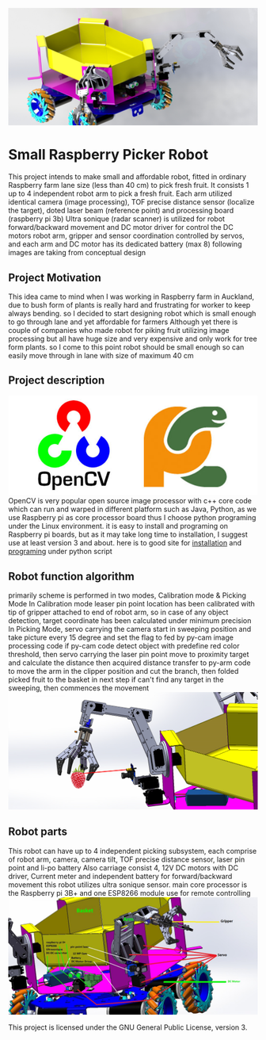 ![.](https://github.com/mkeyno/Small-Raspberry-Picker-Robot/blob/master/resources/final.JPG) 

# Small Raspberry Picker Robot
This project intends to make small and affordable robot, fitted in ordinary Raspberry farm lane size (less than 40 cm) to pick fresh fruit. It consists 1 up to 4 independent robot arm to pick a fresh fruit. Each arm utilized identical camera (image processing), TOF precise distance sensor (localize the target), doted laser beam (reference point) and processing board (raspberry pi 3b)
Ultra sonique (radar scanner) is utilized for robot forward/backward movement and DC motor driver for control the DC motors
robot arm, gripper and sensor coordination controlled by servos, and each arm and DC motor has its dedicated battery (max 8) 
following images are taking from conceptual design 

## Project Motivation ##
This idea came to mind when I was working in Raspberry farm in Auckland, due to bush form of plants is really hard and frustrating for worker to keep always bending. so I decided to start designing robot which is small enough to go through lane and yet affordable for farmers
Although yet there is couple of companies who made robot for piking fruit utilizing image processing but all have huge size and very expensive and only work for tree form plants. so I come to this point robot should be small enough so can easily move through in lane with size of maximum 40 cm 

## Project description ##
 ![-](https://github.com/mkeyno/Small-Raspberry-Picker-Robot/blob/master/resources/python.jpg) 
OpenCV is very popular open source image processor with c++ core code which can run and warped in different platform such as Java, Python, as we use Raspberry pi as core processor board thus I choose python programing
under the Linux environment. it is easy to install and programing on Raspberry pi boards, but as it may take long time to installation, I suggest use at least version 3 and about. here is to good site
for [installation](https://www.pyimagesearch.com/2018/09/26/install-opencv-4-on-your-raspberry-pi/) and [programing](https://pythonprogramming.net/raspberry-pi-camera-opencv-face-detection-tutorial/) under python script  
 
## Robot function algorithm ## 


primarily scheme is performed in two modes, Calibration mode & Picking Mode
In Calibration mode leaser pin point location has been calibrated with tip of gripper attached to end of robot arm, so in case of any object detection, target coordinate has been calculated under minimum precision  
In Picking Mode, servo carrying the camera start in sweeping position and take picture every 15 degree and set the flag to fed by py-cam image processing code 
if py-cam code detect object with predefine red color threshold, then servo carrying the laser pin point move to proximity target and calculate the distance
then acquired distance transfer to py-arm code to move the arm in the clipper position and cut the branch, then folded picked fruit to the basket
in next step if can't find any target in the sweeping, then commences the movement  
![..](https://github.com/mkeyno/Small-Raspberry-Picker-Robot/blob/master/resources/picking.png) 
## Robot parts  ## 

This robot can have up to 4 independent picking subsystem, each comprise of robot arm, camera, camera tilt, TOF precise distance sensor, laser pin point and li-po battery 
Also carriage consist 4, 12V DC motors with DC driver, Current meter and independent battery
for forward/backward movement this robot utilizes ultra sonique sensor. main core processor is the Raspberry pi 3B+ and one ESP8266 module use for remote controlling  
![..](https://github.com/mkeyno/Small-Raspberry-Picker-Robot/blob/master/resources/naming.jpg) 






This project is licensed under the GNU General Public License, version 3.
